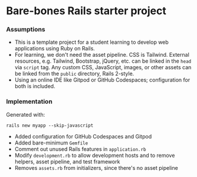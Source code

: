 # Bare-bones Rails starter project

### Assumptions

- This is a template project for a student learning to develop web applications using Ruby on Rails.
- For learning, we don't need the asset pipeline. CSS is Tailwind. External resources, e.g. Tailwind, Bootstrap, jQuery, etc. can be linked in the `head` via `script` tag. Any custom CSS, JavaScript, images, or other assets can be linked from the `public` directory, Rails 2-style.
- Using an online IDE like Gitpod or GitHub Codespaces; configuration for both is included.
### Implementation

Generated with:

`rails new myapp --skip-javascript`

- Added configuration for GitHub Codespaces and Gitpod
- Added bare-minimum `Gemfile`
- Comment out unused Rails features in `application.rb`
- Modify `development.rb` to allow development hosts and to remove helpers, asset pipeline, and test framework
- Removes `assets.rb` from initializers, since there's no asset pipeline
